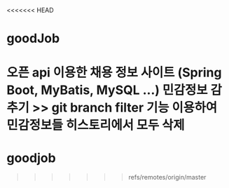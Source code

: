 <<<<<<< HEAD
# goodJob
오픈 api 이용한 채용 정보 사이트 (Spring Boot, MyBatis, MySQL ...)
민감정보 감추기 >> git branch filter 기능 이용하여 민감정보들 히스토리에서 모두 삭제 
=======
# goodjob
>>>>>>> refs/remotes/origin/master
